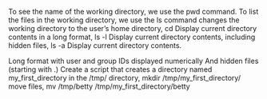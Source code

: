To see the name of the working directory, we use the pwd command.
To list the files in the working directory, we use the ls command
changes the working directory to the user’s home directory, cd
Display current directory contents in a long format, ls -l
Display current directory contents, including hidden files, ls -a
Display current directory contents.

Long format
with user and group IDs displayed numerically
And hidden files (starting with .)
Create a script that creates a directory named my_first_directory in the /tmp/ directory, mkdir /tmp/my_first_directory/
move files, mv /tmp/betty /tmp/my_first_directory/betty
